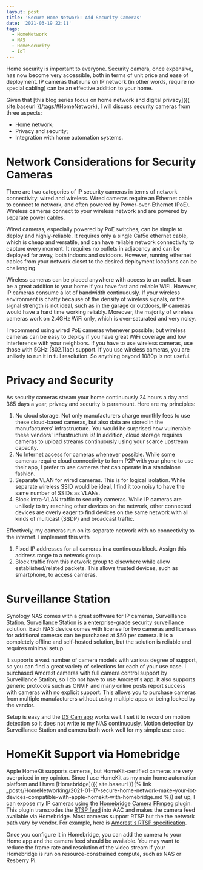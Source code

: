 ```yaml
---
layout: post
title: 'Secure Home Network: Add Security Cameras'
date: '2021-03-19 22:11'
tags:
  - HomeNetwork
  - NAS
  - HomeSecurity
  - IoT
---
```


Home security is important to everyone. Security camera, once expensive, has now become very accessible, both in terms of unit price and ease of deployment. IP cameras that runs on IP network (in other words, require no special cabling) can be an effective addition to your home.

Given that [this blog series focus on home network and digital privacy]({{ site.baseurl }}/tags/#HomeNetwork), I will discuss security cameras from three aspects:
* Home network;
* Privacy and security;
* Integration with home automation systems.

# Network Considerations for Security Cameras
There are two categories of IP security cameras in terms of network connectivity: wired and wireless. Wired cameras require an Ethernet cable to connect to network, and often powered by Power-over-Ethernet (PoE). Wireless cameras connect to your wireless network and are powered by separate power cables.

Wired cameras, especially powered by PoE switches, can be simple to deploy and highly-reliable. It requires only a single Cat5e ethernet cable, which is cheap and versatile, and can have reliable network connectivity to capture every moment. It requires no outlets in adjacency and can be deployed far away, both indoors and outdoors. However, running ethernet cables from your network closet to the desired deployment locations can be challenging.

Wireless cameras can be placed anywhere with access to an outlet. It can be a great addition to your home if you have fast and reliable WiFi. However, IP cameras consume a lot of bandwidth continuously. If your wireless environment is chatty because of the density of wireless signals, or the signal strength is not ideal, such as in the garage or outdoors, IP cameras would have a hard time working reliably. Moreover, the majority of wireless cameras work on 2.4GHz WiFi only, which is over-saturated and very noisy.

I recommend using wired PoE cameras whenever possible; but wireless cameras can be easy to deploy if you have great WiFi coverage and low interference with your neighbors. If you have to use wireless cameras, use those with 5GHz (802.11ac) support. If you use wireless cameras, you are unlikely to run it in full resolution. So anything beyond 1080p is not useful.

# Privacy and Security
As security cameras stream your home continuously 24 hours a day and 365 days a year, privacy and security is paramount. Here are my principles:
1. No cloud storage. Not only manufacturers charge monthly fees to use these cloud-based cameras, but also data are stored in the manufacturers' infrastructure. You would be surprised how vulnerable these vendors' infrastructure is! In addition, cloud storage requires cameras to upload streams continuously using your scarce upstream capacity.
2. No Internet access for cameras whenever possible. While some cameras require cloud connectivity to form P2P with your phone to use their app, I prefer to use cameras that can operate in a standalone fashion.
3. Separate VLAN for wired cameras. This is for logical isolation. While separate wireless SSID would be ideal, I find it too noisy to have the same number of SSIDs as VLANs.
4. Block intra-VLAN traffic to security cameras. While IP cameras are unlikely to try reaching other devices on the network, other connected devices are overly eager to find devices on the same network with all kinds of multicast (SSDP) and broadcast traffic.

Effectively, my cameras run on its separate network with no connectivity to the internet. I implement this with
1. Fixed IP addresses for all cameras in a continuous block. Assign this address range to a network group.
2. Block traffic from this network group to elsewhere while allow established/related packets. This allows trusted devices, such as smartphone, to access cameras.

# Surveillance Station
Synology NAS comes with a great software for IP cameras, Surveillance Station. Surveillance Station is a enterprise-grade security surveillance solution. Each NAS device comes with license for two cameras and licenses for additional cameras can be purchased at $50 per camera. It is a completely offline and self-hosted solution, but the solution is reliable and requires minimal setup.

It supports a vast number of camera models with various degree of support, so you can find a great variety of selections for each of your use case. I purchased Amcrest cameras with full camera control support by Surveillance Station, so I do not have to use Amcrest's app. It also supports generic protocols such as ONVIF and many online posts report success with cameras with no explicit support. This allows you to purchase cameras from multiple manufacturers without using multiple apps or being locked by the vendor.

Setup is easy and the [DS Cam app](https://apps.apple.com/us/app/ds-cam/id349087111) works well. I set it to record on motion detection so it does not write to my NAS continuously. Motion detection by Surveillance Station and camera both work well for my simple use case.

# HomeKit Support via Homebridge
Apple HomeKit supports cameras, but HomeKit-certified cameras are very overpriced in my opinion. Since I use HomeKit as my main home automation platform and I have [Homebridge]({{ site.baseurl }}{% link _posts/HomeNetworking/2021-01-17-secure-home-network-make-your-iot-devices-compatible-with-apple-homekit-with-homebridge.md %}) set up, I can expose my IP cameras using the [Homebridge Camera FFmpeg](https://github.com/Sunoo/homebridge-camera-ffmpeg) plugin. This plugin transcodes the [RTSP feed](https://en.wikipedia.org/wiki/Real_Time_Streaming_Protocol) into AAC and makes the camera feed available via Homebridge. Most cameras support RTSP but the the network path vary by vendor. For example, here is [Amcrest's RTSP specification](https://support.amcrest.com/hc/en-us/articles/360052688931-Accessing-Amcrest-Products-Using-RTSP).

Once you configure it in Homebridge, you can add the camera to your Home app and the camera feed should be available. You may want to reduce the frame rate and resolution of the video stream if your Homebridge is run on resource-constrained compute, such as NAS or Resberry Pi.
